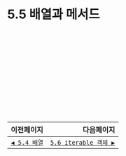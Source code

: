 # 5.5 배열과 메서드   

　   
　   
　   
　   
　   
　   
---   
|이전페이지|다음페이지|
|:---|---:|
|[`◀ 5.4 배열`](./5.4_array.md)|[`5.6 iterable 객체 ▶`](./5.6_iterable.md)|
